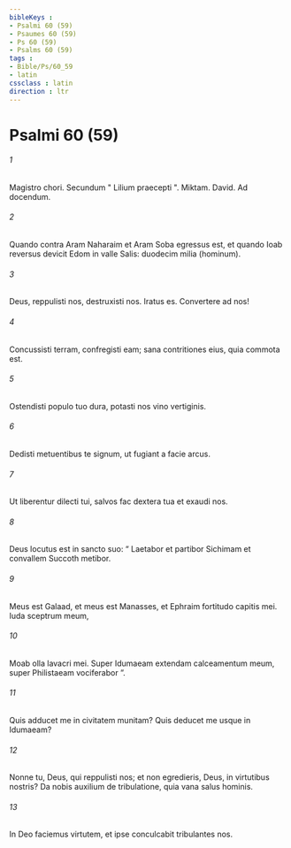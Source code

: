 ```yaml
---
bibleKeys : 
- Psalmi 60 (59)
- Psaumes 60 (59)
- Ps 60 (59)
- Psalms 60 (59)
tags : 
- Bible/Ps/60_59
- latin
cssclass : latin
direction : ltr
---
```


# Psalmi 60 (59)

###### 1
Magistro chori. Secundum " Lilium praecepti ". Miktam. David. Ad docendum.
###### 2
Quando contra Aram Naharaim et Aram Soba egressus est, et quando Ioab reversus devicit Edom in valle Salis: duodecim milia (hominum).
###### 3
Deus, reppulisti nos, destruxisti nos. Iratus es. Convertere ad nos!
###### 4
Concussisti terram, confregisti eam; sana contritiones eius, quia commota est.
###### 5
Ostendisti populo tuo dura, potasti nos vino vertiginis.
###### 6
Dedisti metuentibus te signum, ut fugiant a facie arcus.
###### 7
Ut liberentur dilecti tui, salvos fac dextera tua et exaudi nos.
###### 8
Deus locutus est in sancto suo: “ Laetabor et partibor Sichimam et convallem Succoth metibor.
###### 9
Meus est Galaad, et meus est Manasses, et Ephraim fortitudo capitis mei. Iuda sceptrum meum,
###### 10
Moab olla lavacri mei. Super Idumaeam extendam calceamentum meum, super Philistaeam vociferabor ”.
###### 11
Quis adducet me in civitatem munitam? Quis deducet me usque in Idumaeam?
###### 12
Nonne tu, Deus, qui reppulisti nos; et non egredieris, Deus, in virtutibus nostris? Da nobis auxilium de tribulatione, quia vana salus hominis.
###### 13
In Deo faciemus virtutem, et ipse conculcabit tribulantes nos.
